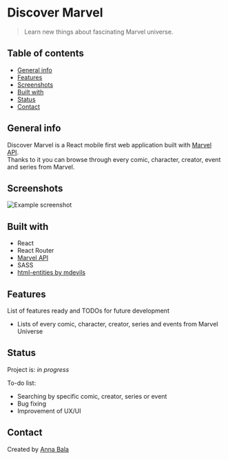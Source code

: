 
# Discover Marvel
> Learn new things about fascinating Marvel universe.

## Table of contents
* [General info](#general-info)
* [Features](#features)
* [Screenshots](#screenshots)
* [Built with](#built-with)
* [Status](#status)
* [Contact](#contact)

## General info
Discover Marvel is a React mobile first web application built with [Marvel API](developer.marvel.com).<br/>
Thanks to it you can browse through every comic, character, creator, event and series from Marvel.

## Screenshots
![Example screenshot](./img/screenshot.png)

## Built with
* React
* React Router
* [Marvel API](developer.marvel.com)
* SASS
* [html-entities by mdevils](github.com/mdevils/html-entities)

## Features
List of features ready and TODOs for future development
* Lists of every comic, character, creator, series and events from Marvel Universe

## Status
Project is: _in progress_

To-do list:
* Searching by specific comic, creator, series or event
* Bug fixing
* Improvement of UX/UI

## Contact
Created by [Anna Bala](github.com/Anna-Bala)
